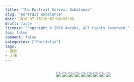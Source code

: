 ```yaml
---
title: "The Portrait Series: Unbalance"
slug: "portrait unbalance"
date: 2016-07-15T10:07:00+08:00
draft: false
license: "Copyright © 2016 Aozaki, All rights reserved."
toc: false
comment: false
categories: ["Portfolio"]
tags: 
- 摄影
- 人像
---
```


<br>
<center>
    <img src="https://img.aozaki-kuro.com/20160715_0001.jpg">
    <img src="https://img.aozaki-kuro.com/20160715_0002.jpg">
    <img src="https://img.aozaki-kuro.com/20160715_0003.jpg">
    <img src="https://img.aozaki-kuro.com/20160715_0004.jpg">
    <img src="https://img.aozaki-kuro.com/20160715_0005.jpg">
    <img src="https://img.aozaki-kuro.com/20160715_0006.jpg">
    <img src="https://img.aozaki-kuro.com/20160715_0007.jpg">
    <img src="https://img.aozaki-kuro.com/20160715_0008.jpg">
    <img src="https://img.aozaki-kuro.com/20160715_0009.jpg">
</center>
